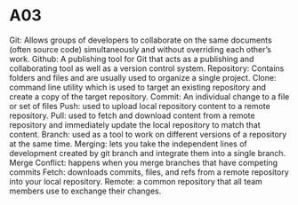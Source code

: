 # A03
Git: Allows groups of developers to collaborate on the same documents (often source code) simultaneously and without overriding each other’s work. 
Github: A publishing tool for Git that acts as a publishing and collaborating tool as well as a version control system.
Repository: Contains folders and files and are usually used to organize a single project.
Clone: command line utility which is used to target an existing repository and create a copy of the target repository.
Commit: An individual change to a file or set of files
Push: used to upload local repository content to a remote repository.
Pull: used to fetch and download content from a remote repository and immediately update the local repository to match that content.
Branch: used as a tool to work on different versions of a repository at the same time.
Merging: lets you take the independent lines of development created by git branch and integrate them into a single branch.
Merge Conflict: happens when you merge branches that have competing commits
Fetch: downloads commits, files, and refs from a remote repository into your local repository.
Remote: a common repository that all team members use to exchange their changes.
